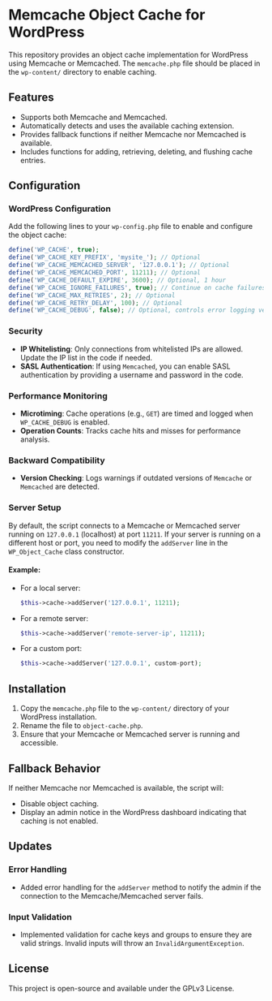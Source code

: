 # Memcache Object Cache for WordPress

This repository provides an object cache implementation for WordPress using Memcache or Memcached. The `memcache.php` file should be placed in the `wp-content/` directory to enable caching.

## Features
- Supports both Memcache and Memcached.
- Automatically detects and uses the available caching extension.
- Provides fallback functions if neither Memcache nor Memcached is available.
- Includes functions for adding, retrieving, deleting, and flushing cache entries.

## Configuration

### WordPress Configuration
Add the following lines to your `wp-config.php` file to enable and configure the object cache:

```php
define('WP_CACHE', true);
define('WP_CACHE_KEY_PREFIX', 'mysite_'); // Optional
define('WP_CACHE_MEMCACHED_SERVER', '127.0.0.1'); // Optional
define('WP_CACHE_MEMCACHED_PORT', 11211); // Optional
define('WP_CACHE_DEFAULT_EXPIRE', 3600); // Optional, 1 hour
define('WP_CACHE_IGNORE_FAILURES', true); // Continue on cache failures
define('WP_CACHE_MAX_RETRIES', 2); // Optional
define('WP_CACHE_RETRY_DELAY', 100); // Optional
define('WP_CACHE_DEBUG', false); // Optional, controls error logging verbosity
```

### Security
- **IP Whitelisting**: Only connections from whitelisted IPs are allowed. Update the IP list in the code if needed.
- **SASL Authentication**: If using `Memcached`, you can enable SASL authentication by providing a username and password in the code.

### Performance Monitoring
- **Microtiming**: Cache operations (e.g., `GET`) are timed and logged when `WP_CACHE_DEBUG` is enabled.
- **Operation Counts**: Tracks cache hits and misses for performance analysis.

### Backward Compatibility
- **Version Checking**: Logs warnings if outdated versions of `Memcache` or `Memcached` are detected.

### Server Setup
By default, the script connects to a Memcache or Memcached server running on `127.0.0.1` (localhost) at port `11211`. If your server is running on a different host or port, you need to modify the `addServer` line in the `WP_Object_Cache` class constructor.

#### Example:
- For a local server:
  ```php
  $this->cache->addServer('127.0.0.1', 11211);
  ```
- For a remote server:
  ```php
  $this->cache->addServer('remote-server-ip', 11211);
  ```
- For a custom port:
  ```php
  $this->cache->addServer('127.0.0.1', custom-port);
  ```

## Installation
1. Copy the `memcache.php` file to the `wp-content/` directory of your WordPress installation.
2. Rename the file to `object-cache.php`.
3. Ensure that your Memcache or Memcached server is running and accessible.

## Fallback Behavior
If neither Memcache nor Memcached is available, the script will:
- Disable object caching.
- Display an admin notice in the WordPress dashboard indicating that caching is not enabled.

## Updates

### Error Handling
- Added error handling for the `addServer` method to notify the admin if the connection to the Memcache/Memcached server fails.

### Input Validation
- Implemented validation for cache keys and groups to ensure they are valid strings. Invalid inputs will throw an `InvalidArgumentException`.

## License
This project is open-source and available under the GPLv3 License.
